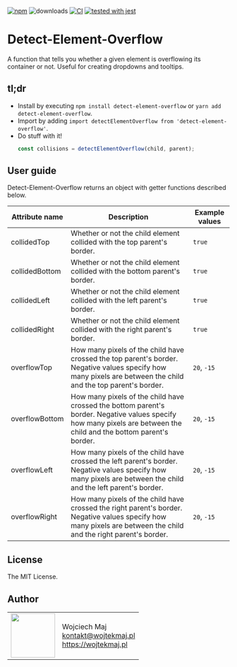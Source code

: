 [![npm](https://img.shields.io/npm/v/detect-element-overflow.svg)](https://www.npmjs.com/package/detect-element-overflow) ![downloads](https://img.shields.io/npm/dt/detect-element-overflow.svg) [![CI](https://github.com/wojtekmaj/detect-element-overflow/workflows/CI/badge.svg)](https://github.com/wojtekmaj/detect-element-overflow/actions) [![tested with jest](https://img.shields.io/badge/tested_with-jest-99424f.svg)](https://github.com/facebook/jest)

# Detect-Element-Overflow

A function that tells you whether a given element is overflowing its container or not. Useful for creating dropdowns and tooltips.

## tl;dr

- Install by executing `npm install detect-element-overflow` or `yarn add detect-element-overflow`.
- Import by adding `import detectElementOverflow from 'detect-element-overflow'`.
- Do stuff with it!
  ```js
  const collisions = detectElementOverflow(child, parent);
  ```

## User guide

Detect-Element-Overflow returns an object with getter functions described below.

| Attribute name | Description                                                                                                                                                         | Example values |
| -------------- | ------------------------------------------------------------------------------------------------------------------------------------------------------------------- | -------------- |
| collidedTop    | Whether or not the child element collided with the top parent's border.                                                                                             | `true`         |
| collidedBottom | Whether or not the child element collided with the bottom parent's border.                                                                                          | `true`         |
| collidedLeft   | Whether or not the child element collided with the left parent's border.                                                                                            | `true`         |
| collidedRight  | Whether or not the child element collided with the right parent's border.                                                                                           | `true`         |
| overflowTop    | How many pixels of the child have crossed the top parent's border. Negative values specify how many pixels are between the child and the top parent's border.       | `20`, `-15`    |
| overflowBottom | How many pixels of the child have crossed the bottom parent's border. Negative values specify how many pixels are between the child and the bottom parent's border. | `20`, `-15`    |
| overflowLeft   | How many pixels of the child have crossed the left parent's border. Negative values specify how many pixels are between the child and the left parent's border.     | `20`, `-15`    |
| overflowRight  | How many pixels of the child have crossed the right parent's border. Negative values specify how many pixels are between the child and the right parent's border.   | `20`, `-15`    |

## License

The MIT License.

## Author

<table>
  <tr>
    <td>
      <img src="https://github.com/wojtekmaj.png?s=100" width="100">
    </td>
    <td>
      Wojciech Maj<br />
      <a href="mailto:kontakt@wojtekmaj.pl">kontakt@wojtekmaj.pl</a><br />
      <a href="https://wojtekmaj.pl">https://wojtekmaj.pl</a>
    </td>
  </tr>
</table>
